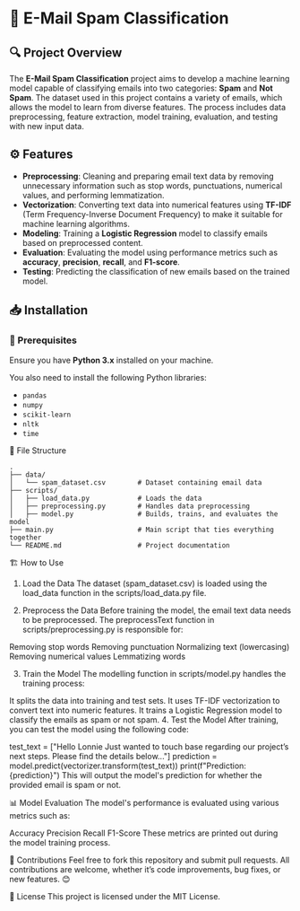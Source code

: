 # 📧 E-Mail Spam Classification

## 🔍 Project Overview

The **E-Mail Spam Classification** project aims to develop a machine learning model capable of classifying emails into two categories: **Spam** and **Not Spam**. The dataset used in this project contains a variety of emails, which allows the model to learn from diverse features. The process includes data preprocessing, feature extraction, model training, evaluation, and testing with new input data.

## ⚙️ Features

- **Preprocessing**: Cleaning and preparing email text data by removing unnecessary information such as stop words, punctuations, numerical values, and performing lemmatization.
- **Vectorization**: Converting text data into numerical features using **TF-IDF** (Term Frequency-Inverse Document Frequency) to make it suitable for machine learning algorithms.
- **Modeling**: Training a **Logistic Regression** model to classify emails based on preprocessed content.
- **Evaluation**: Evaluating the model using performance metrics such as **accuracy**, **precision**, **recall**, and **F1-score**.
- **Testing**: Predicting the classification of new emails based on the trained model.

## 📥 Installation

### 🔑 Prerequisites

Ensure you have **Python 3.x** installed on your machine.

You also need to install the following Python libraries:

- `pandas`
- `numpy`
- `scikit-learn`
- `nltk`
- `time`

📂 File Structure

```
.
├── data/
│   └── spam_dataset.csv        # Dataset containing email data
├── scripts/
│   ├── load_data.py            # Loads the data
│   ├── preprocessing.py        # Handles data preprocessing
│   ├── model.py                # Builds, trains, and evaluates the model
├── main.py                     # Main script that ties everything together
└── README.md                   # Project documentation
```

🏗️ How to Use
1. Load the Data
The dataset (spam_dataset.csv) is loaded using the load_data function in the scripts/load_data.py file.

2. Preprocess the Data
Before training the model, the email text data needs to be preprocessed. The preprocessText function in scripts/preprocessing.py is responsible for:

Removing stop words
Removing punctuation
Normalizing text (lowercasing)
Removing numerical values
Lemmatizing words

3. Train the Model
The modelling function in scripts/model.py handles the training process:

It splits the data into training and test sets.
It uses TF-IDF vectorization to convert text into numeric features.
It trains a Logistic Regression model to classify the emails as spam or not spam.
4. Test the Model
After training, you can test the model using the following code:


test_text = ["Hello Lonnie Just wanted to touch base regarding our project’s next steps. Please find the details below..."]
prediction = model.predict(vectorizer.transform(test_text))
print(f"Prediction: {prediction}")
This will output the model's prediction for whether the provided email is spam or not.

📊 Model Evaluation
The model's performance is evaluated using various metrics such as:

Accuracy
Precision
Recall
F1-Score
These metrics are printed out during the model training process.

🤝 Contributions
Feel free to fork this repository and submit pull requests. All contributions are welcome, whether it’s code improvements, bug fixes, or new features. 😊

📜 License
This project is licensed under the MIT License.
